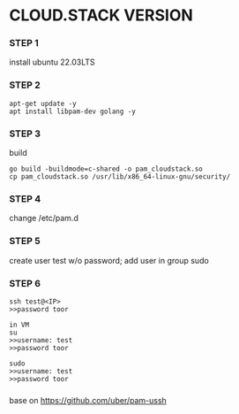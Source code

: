 # CLOUD.STACK VERSION

### STEP 1
install ubuntu 22.03LTS

### STEP 2
```
apt-get update -y
apt install libpam-dev golang -y
```

### STEP 3
build
```
go build -buildmode=c-shared -o pam_cloudstack.so
cp pam_cloudstack.so /usr/lib/x86_64-linux-gnu/security/
```

### STEP 4
change /etc/pam.d

### STEP 5
create user test w/o password; add user in group sudo

### STEP 6
```
ssh test@<IP>
>>password toor

in VM
su
>>username: test
>>password toor

sudo
>>username: test
>>password toor

```

###
base on https://github.com/uber/pam-ussh
